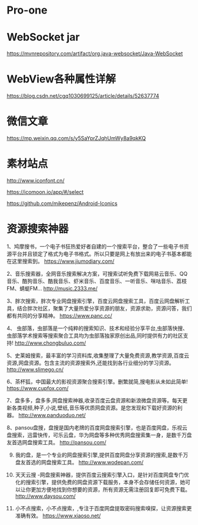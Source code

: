 # Pro-one

# WebSocket jar
https://mvnrepository.com/artifact/org.java-websocket/Java-WebSocket

# WebView各种属性详解
https://blog.csdn.net/cgq1030699125/article/details/52637774

# 微信文章
https://mp.weixin.qq.com/s/y5SaYprZJqhUmWy8a9qkKQ

# 素材站点

http://www.iconfont.cn/

https://icomoon.io/app/#/select

https://github.com/mikepenz/Android-Iconics


# 资源搜索神器
1、鸠摩搜书，一个电子书狂热爱好者自建的一个搜索平台，整合了一些电子书资源平台并且锁定了格式为电子书格式。所以只要是网上有放出来的电子书基本都能在这里搜索到。  https://www.jiumodiary.com/

2、音乐搜索器，全网音乐搜索解决方案，可搜索试听免费下载网易云音乐、QQ音乐、酷狗音乐、酷我音乐、虾米音乐、百度音乐、一听音乐、咪咕音乐、荔枝FM、蜻蜓FM...  http://music.2333.me/ 
  
3、胖次搜索，胖次专业网盘搜索引擎，百度云网盘搜索工具，百度云网盘解析工具，结合胖次社区，聚集了大量热爱分享资源的朋友，资源求助，资源问答，我们都有共同的分享精神。  https://www.panc.cc/

4、 虫部落，虫部落是一个纯粹的搜索知识、技术和经验分享平台,虫部落快搜、虫部落学术搜索等搜索聚合工具均为虫部落独家原创出品,同时提供有力的社区支持!  http://www.chongbuluo.com/

5、史莱姆搜索，最丰富的学习资料库,收集整理了大量免费资源,教学资源,百度云资源,网盘资源。包含主流的资源搜索外,还能找到各行业细分的学习资源。  http://www.slimego.cn/

6、茶杯狐，中国最大的影视资源聚合搜索引擎。删繁就简,搜电影从未如此简单!  https://www.cupfox.com/

7、盘多多，盘多多,网盘搜索神器,收录百度云盘资源和新浪微盘资源等。每天更新各类视频,种子,小说,壁纸,音乐等优质网盘资源。是您发现和下载好资源的利器。  http://www.panduoduo.net/

8、pansou盘搜，盘搜是国内老牌的百度网盘搜索引擎，也是百度网盘，乐视云盘搜索，迅雷快传，可乐云盘，华为网盘等多种优秀网盘搜索集一身，是数千万盘友首选网盘搜索工具。  http://pansou.com/

9. 我的盘，是一个专业的网盘搜索引擎,提供百度网盘分享资源的搜索,是数千万盘友首选的网盘搜索工具。  http://www.wodepan.com/

10. 天天云搜 -网盘搜索神器，提供百度云搜索引擎入口，是针对百度网盘专门优化的搜索引擎，提供免费的网盘资源下载服务，本身不会存储任何资源，她可以让你更加方便地找到你想要的资源，所有资源无需注册回复即可免费下载。  http://www.daysou.com/

11. 小不点搜索，小不点搜索，,专注于百度网盘提取密码搜索嗅探，让资源搜索更准确有效。  https://www.xiaoso.net/
